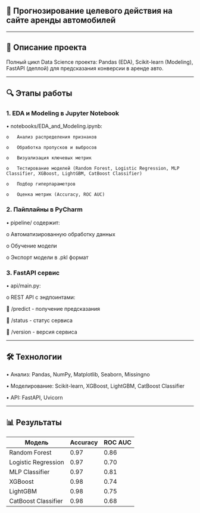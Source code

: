 ## 🚗 Прогнозирование целевого действия на сайте аренды автомобилей


-----------------------------------------------------------------------------

## 📌 Описание проекта

Полный цикл Data Science проекта: Pandas (EDA), Scikit-learn (Modeling), FastAPI (деплой) для предсказания конверсии в аренде авто.

--------------------------------------------------------------------------------

## 🔍 Этапы работы

### 1. EDA и Modeling в Jupyter Notebook

•	notebooks/EDA_and_Modeling.ipynb:

    o	Анализ распределения признаков
  
    o	Обработка пропусков и выбросов 
  
    o	Визуализация ключевых метрик
  
    o	Тестирование моделей (Random Forest, Logistic Regression, MLP Classifier, XGBoost, LightGBM, CatBoost Classifier)
  
    o	Подбор гиперпараметров
  
    o	Оценка метрик (Accuracy, ROC AUC)

### 2. Пайплайны в PyCharm

•	pipeline/ содержит:

  o	Автоматизированную обработку данных 

  o	Обучение модели 

  o	Экспорт модели в .pkl формат

### 3. FastAPI сервис

•	api/main.py:

  o	REST API с эндпоинтами:

  	/predict - получение предсказания

  	/status - статус сервиса

  	/version - версия сервиса

-------------------------------------------------------------------------------------------
## 🛠 Технологии

•	Анализ: Pandas, NumPy, Matplotlib, Seaborn, Missingno

•	Моделирование: Scikit-learn, XGBoost, LightGBM, CatBoost Classifier

•	API: FastAPI, Uvicorn

-------------------------------------------------------------------------------------------

## 📊 Результаты

|   Модель           |	Accuracy	| ROC AUC     |
|--------------------|------------|------------|
|Random Forest     	|   0.97    |  0.86       |
|Logistic Regression	|   0.97    |	 0.70      |
|MLP Classifier      |   0.97    |  0.81       |
|XGBoost             |   0.98    |  0.74       |
|LightGBM            |   0.98    |  0.75       |
|CatBoost Classifier |   0.98    |  0.68       |

